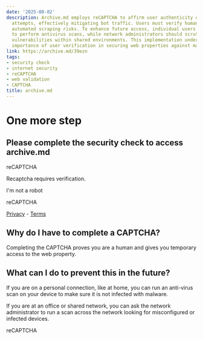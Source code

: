 ```yaml
---
date: '2025-08-02'
description: Archive.md employs reCAPTCHA to affirm user authenticity during access
  attempts, effectively mitigating bot traffic. Users must verify human status, reducing
  automated scraping risks. To enhance future access, individual users are advised
  to perform antivirus scans, while network administrators should scrutinize for potential
  vulnerabilities within shared environments. This implementation underscores the
  importance of user verification in securing web properties against malicious entities.
link: https://archive.md/39ezn
tags:
- security check
- internet security
- reCAPTCHA
- web validation
- CAPTCHA
title: archive.md
---
```


# One more step

## Please complete the security check to access  archive.md

reCAPTCHA

Recaptcha requires verification.

I'm not a robot

reCAPTCHA

[Privacy](https://www.google.com/intl/en/policies/privacy/) \- [Terms](https://www.google.com/intl/en/policies/terms/)

## Why do I have to complete a CAPTCHA?

Completing the CAPTCHA proves you are a human and gives you temporary access to the web property.


## What can I do to prevent this in the future?

If you are on a personal connection, like at home, you can run an anti-virus scan on your device to make sure it is not infected with malware.


If you are at an office or shared network, you can ask the network administrator to run a scan across the network looking for misconfigured or infected devices.


reCAPTCHA
